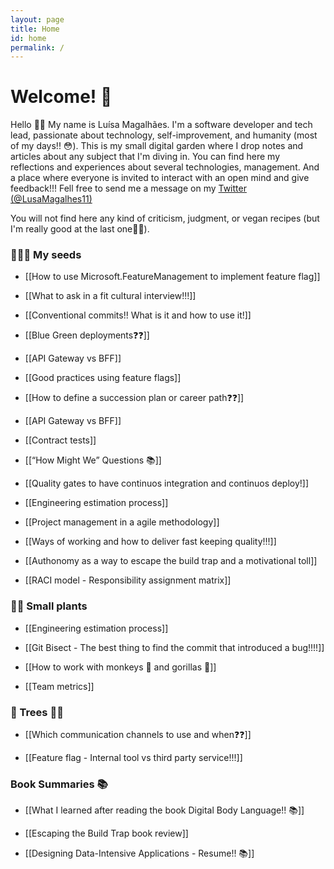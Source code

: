 ```yaml
---
layout: page
title: Home
id: home
permalink: /
---
```


# Welcome! 🌱

Hello 🤗👋
My name is Luísa Magalhães.  I'm a software developer and tech lead, passionate about technology, self-improvement, and humanity (most of my days!! 😳).
This is my small digital garden where I drop notes and articles about any subject that I'm diving in. 
You can find here my reflections and experiences about several technologies, management. And a place where everyone is invited to interact with an open mind and give feedback!!! 
Fell free to send me a message on my [Twitter (@LusaMagalhes11)](https://twitter.com/LusaMagalhes11)

You will not find here any kind of criticism, judgment, or vegan recipes (but I'm really good at the last one🧆🧆).  


### 🌱🌱🌱 My seeds
- [[How to use Microsoft.FeatureManagement to implement feature flag]]

- [[What to ask in a fit cultural interview!!!]]

- [[Conventional commits!! What is it and how to use it!]]

- [[Blue Green deployments❓❓]]

- [[API Gateway vs BFF]]

- [[Good practices using feature flags]]

- [[How to define a succession plan or career path❓❓]]

- [[API Gateway vs BFF]]

- [[Contract tests]]

<!-- - [[Functional Programming in C# why should I care❓❓]] -->
  
- [[“How Might We” Questions 📚]]
  
- [[Quality gates to have continuos integration and continuos deploy!]]

- [[Engineering estimation process]]

- [[Project management in a agile methodology]]

- [[Ways of working and how to deliver fast keeping quality!!!]]

- [[Authonomy as a way to escape the build trap and a motivational toll]]

- [[RACI model - Responsibility assignment matrix]]


### 🌾🌾 Small plants

- [[Engineering estimation process]]

- [[Git Bisect - The best thing to find the commit that introduced a bug!!!!]]

- [[How to work with monkeys 🐒 and gorillas 🦍]]

- [[Team metrics]]

### 🌳 Trees 🌳🌴 

- [[Which communication channels to use and when❓❓]]

- [[Feature flag - Internal tool vs third party service!!!]] 

### Book Summaries 📚

- [[What I learned after reading the book Digital Body Language!! 📚]] 

- [[Escaping the Build Trap book review]]

- [[Designing Data-Intensive Applications - Resume!! 📚]]

<style>
  .wrapper {
    max-width: 46em;
  }
</style>
